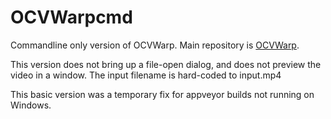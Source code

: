 # OCVWarpcmd
Commandline only version of OCVWarp. Main repository is [OCVWarp](https://github.com/hn-88/OCVWarp).

This version does not bring up a file-open dialog, and does not preview the video in a window. The input filename is hard-coded to input.mp4 

This basic version was a temporary fix for appveyor builds not running on Windows. 
